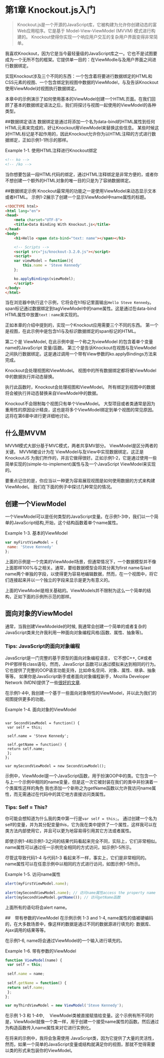 # 第1章 Knockout.js入门
> Knockout.js是一个开源的JavaScript库，它被构建为允许你创建动态的富Web应用程序。它是基于 Model-View-ViewModel (MVVM) 模式进行构建的。 Knockout使得你实现一个响应用户交互的复杂用户界面变得非常简单。


我喜欢Knockout，因为它是当今最轻量级的JavaScript库之一。它也不是试图要成为一个无所不包的框架。它提供单一目的：在ViewModle与及用户界面之间进行数据绑定。


实现Knockout涉及三个不同的东西：一个包含着将要进行数据绑定的HTML和CSS元素的视图、一个包含绑定到视图中数据的ViewModel，与及告诉Knockout使用ViewModel对视图执行数据绑定。


本章中的示例演示了如何使用基本的ViewModel创建一个HTML页面。在我们回顾了基本的数据绑定语法之后，我们将探讨与视图一起使用的ViewModel的各种类型。


##数据绑定语法
数据绑定是通过将​添加一个名为data-bind的HTML属性到任何HTML元素来完成的，好让Knockout用ViewModel来替换这些信息。
某些时候这对HTML标记是不起作用的，因此Knockout允许你为以HTML注释的方式进行数据绑定，正如示例1-1所示的那样。

Example 1-1. 使用HTML注释进行Knockout绑定
``` html
<!-- ko --> 
<!-- /ko -->
```

当你想要包装一段HTML代码的绑定，通过HTML注释绑定是非常方便的，或者你不想创建一个额外的HTML对象的唯一目的只是为了容纳数据绑定。

##数据绑定示例
Knockout最常用的功能之一是使用ViewModel来动态显示文本或者HTML。
示例1-2展示了创建一个显示ViewModel中name属性的标题。

``` html
<!DOCTYPE html>
<html lang="en">
<head>
	<meta charset="UTF-8">
	<title>Data Binding With Knockout.js</title>
</head>
<body>
	<h1>Hello <span data-bind="text: name"></span></h1>

	<!-- Scripts -->
	<script src="js/knockout-3.2.0.js"></script>
	<script>
	var viewModel = function(){
		this.name = 'Steve Kennedy'
	};

	ko.applyBindings(viewModel);
	</script>
</body>
</html>
```

当在浏览器中执行这个示例，它将会在h1标记里面输出`Hello Steve Kennedy`。
span标记通过数据绑定到tagViewModel中的name属性。这是通过在data-bind HTML属性中放置`text：name`来实现的。

正如本章的介绍中提到的，实现一个Knockout应用需要三个不同的东西。 第一个是视图，在此示例中是包含h1与及标识数据绑定的span标记的HTML。 

第二个是 ViewModel, 在此示例中是一个称之为viewModel 的包含着单个变量name的JavaScript 变量/函数。
第三个是告诉Knockout在视图与及ViewModel之间执行数据绑定。这是通过调用一个带有View参数的ko.applyBindings方法来完成。

Knockout会处理视图和ViewModel。 视图中的所有数据绑定都将被ViewModel中的数据执行并动态替换。

执行此函数时，Knockout会处理视图和ViewModel。 所有绑定到视图中的数据将会被执行并动态替换来自ViewModel中的数据。

Knockout不会限制每个视图只有单个ViewModel。 大型项目或者类通常是因为重用性的原因设计精良，这也是将多个ViewModel绑定到单个视图的常见原因。 这将在第6章中进行更详细地讨论。


## 什么是MVVM
MVVM模式大部分基于MVC模式，两者共享MV部分。 ViewModel是区分两者的关键。
MVVM被设计为在 ViewModel与及View中实现数据绑定。这正是 KnockoutJS 为我们所作的，并且它做得很好。正如示例1-2，它是通过使用一些简单实现的(simple-to-implement)属性与及一个JavaScript ViewModel来实现的。


要重点记住的是，你应当以一种更为容易展现视图是如何使用数据的方式来构建ViewModel。
我们在下面的例子中探讨几种常见的情况。



## 创建一个ViewModel
一个ViewModel可以是任何类型的JavaScript变量。在示例1-3中，我们以一个简单的JavaScript结构,开始，这个结构函数着单个name属性。

Example 1-3. 基本的ViewModel
``` js
var myFirstViewModel = {
 name: 'Steve Kennedy'
};
```

上面的示例是一个完美的ViewModel场景，但通常情况下，一个数据模型并不像上面那样100%与之相关。通常，要给数据模型会将其分离为first name与last name两个单独的字段，以使得更为容易地编辑数据，然而，在一个视图中，将它们连接起来并以一个独立的字段来显示是更为有意义的。

上面的ViewModel是相关基础的。ViewModels并不限制为这么一个简单的结构，正如下面的示例所示范的那样。

## 面向对象的ViewModel
通常，当我创建ViewModelde的时候, 我通常会创建一个简单的或者复杂的JavaScript类来允许我利用一种面向对象编程风格(函数、属性、抽象等)。


### Tips: JavaScript的面向对象编程
JavaScript是一门完整的基于原型的面向对象编程语言， 它不想C++, C#或者PHP那样有class语句，然而，JavaScript 函数可以通过模拟来达到相同的行为。
它也提供了完整的OOP语言功能支持，比如命名空间、对象、属性、继承、抽象等等。
如果你是JavaScript新手或者面向对象编程新手，Mozilla Developer Network (MDN)提供了一些[很好的文章](http://mzl.la/1u0uge8).

在示例1-4中, 我创建一个基于一些面向对象特性的ViewModel，并以此为我们的视图提供更多的功能。

Example 1-4. 面向对象的ViewModel
```

var SecondViewModel = function() {
 var self = this;
 
 self.name = 'Steve Kennedy';
 
 self.getName = function() {
 return self.name;
 };
};

var mySecondViewModel = new SecondViewModel();
```

示例中，ViewModel是一个JavaScript函数，用于扮演OOP中的类。它包含一个与上一个示例中相同的name变量，但是这一次它被封装在我们的类中并扮演着一个类属性这样的角色
我也添加一个新称之为getName函数以允许我访问name属性，而无需通过在代码中的其它地方直接访问类属性。


### Tips: Self = This?
你可能会想知道为什么我的类中第一行是`var self = this;`。 通过创建一个名为self的变量，并为其分配变量this，它为我在类中提供了一个属性，这样我可以在类方法内部使用它，并且可以更为地容易得引用其它方法或者属性。

即使示例1-4和示例1-3之间的结果代码看起来完全不同，实际上，它们非常相似。 name属性可以通过任一示例完全相同的方式访问，如示例1-5所示。

尽管这导致代码1-4 与代码1-3 看起来不一样，事实上，它们是非常相同的。name属性可以在任意示例中以相同的方式进行访问，如图示例1-5所示。

Example 1-5. 访问name属性

``` javascript
alert(myFirstViewModel.name);
 
alert(mySecondViewModel.name); // 访问name属性access the property name
alert(mySecondViewModel.getName()); // 访问getName函数
```

上面所有的语句将会alert name。

##　带有参数的ViewModel
在示例示例 1-3 and 1-4, name属性的值被硬编码的，在大多数场景中，像这样的数据是通过不同的数据源进行填充的: 数据库、Ajax调用的结果等等。

在示例1-6, name将会通过ViewModel的一个输入进行填充的。

Example 1-6. 带有参数的ViewModel
``` javascript
function ViewModel(name) { 
 var self = this; 
 
 self.name = name; 
 
 self.getName = function() { 
 return self.name; 
 }; 
}; 

var myThirdViewModel = new ViewModel('Steve Kennedy');
```
在示例 1-3 和 1-4中,　 ViewModel类被直接赋值给变量。这个示例有所不同的是，ViewModel就像一个类一样，用于创建一个接受name属性的函数。然后通过为构造函数传入name属性来对它进行实例化。


在将来的示例中，我将会急需使用 JavaScript类，因为它提供了大量的灵活性，然而，如果一个简单的JavaScript变量或结构就满足你的视图，那就不觉得需要以类的形式来包装你的ViewModel。